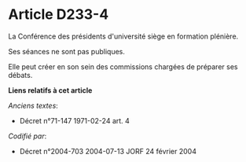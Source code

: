 # Article D233-4

La Conférence des présidents d'université siège en formation plénière.

Ses séances ne sont pas publiques.

Elle peut créer en son sein des commissions chargées de préparer ses débats.

**Liens relatifs à cet article**

_Anciens textes_:

  - Décret n°71-147 1971-02-24 art. 4

_Codifié par_:

  - Décret n°2004-703 2004-07-13 JORF 24 février 2004
